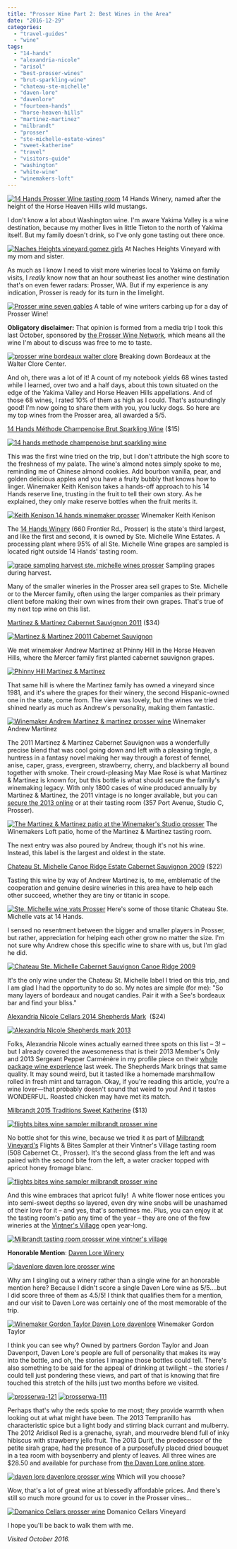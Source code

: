 ```yaml
---
title: "Prosser Wine Part 2: Best Wines in the Area"
date: "2016-12-29"
categories:
  - "travel-guides"
  - "wine"
tags:
  - "14-hands"
  - "alexandria-nicole"
  - "arisol"
  - "best-prosser-wines"
  - "brut-sparkling-wine"
  - "chateau-ste-michelle"
  - "daven-lore"
  - "davenlore"
  - "fourteen-hands"
  - "horse-heaven-hills"
  - "martinez-martinez"
  - "milbrandt"
  - "prosser"
  - "ste-michelle-estate-wines"
  - "sweet-katherine"
  - "travel"
  - "visitors-guide"
  - "washington"
  - "white-wine"
  - "winemakers-loft"
---
```





<div class="caption">

[![14 Hands Prosser Wine tasting room](http://s3.amazonaws.com/thegourmez-wpmedia/2016/12/ProsserWA-038-500x334.jpg)](http://s3.amazonaws.com/thegourmez-wpmedia/2016/12/ProsserWA-038.jpg) 14 Hands Winery, named after the height of the Horse Heaven Hills wild mustangs.</div>


I don't know a lot about Washington wine. I'm aware Yakima Valley is a wine destination, because my mother lives in little Tieton to the north of Yakima itself. But my family doesn't drink, so I've only gone tasting out there once.




<div class="caption">

[![Naches Heights vineyard gomez girls](http://s3.amazonaws.com/thegourmez-wpmedia/2016/12/naches-heights-500x334.jpg)](http://s3.amazonaws.com/thegourmez-wpmedia/2016/12/naches-heights.jpg) At Naches Heights Vineyard with my mom and sister.</div>


As much as I know I need to visit more wineries local to Yakima on family visits, I _really_ know now that an hour southeast lies another wine destination that's on even fewer radars: Prosser, WA. But if my experience is any indication, Prosser is ready for its turn in the limelight.




<div class="caption">

[![Prosser wine seven gables](http://s3.amazonaws.com/thegourmez-wpmedia/2016/12/ProsserWA-035-500x405.jpg)](http://s3.amazonaws.com/thegourmez-wpmedia/2016/12/ProsserWA-035.jpg) A table of wine writers carbing up for a day of Prosser Wine!</div>


**Obligatory disclaimer:** That opinion is formed from a media trip I took this last October, sponsored by [the Prosser Wine Network](http://prosserwinenetwork.com/), which means all the wine I'm about to discuss was free to me to taste.




<div class="caption">

[![prosser wine bordeaux walter clore](http://s3.amazonaws.com/thegourmez-wpmedia/2016/12/ProsserWA-244-500x333.jpg)](http://s3.amazonaws.com/thegourmez-wpmedia/2016/12/ProsserWA-244.jpg) Breaking down Bordeaux at the Walter Clore Center.</div>


And oh, there was a lot of it! A count of my notebook yields 68 wines tasted while I learned, over two and a half days, about this town situated on the edge of the Yakima Valley and Horse Heaven Hills appellations. And of those 68 wines, I rated 10% of them as high as I could. That's astoundingly good! I'm now going to share them with you, you lucky dogs. So here are my top wines from the Prosser area, all awarded a 5/5.

[14 Hands Méthode Champenoise Brut Sparkling Wine](https://www.14hands.com/wines/essentials/brut) ($15)

[![14 hands methode champenoise brut sparkling wine](http://s3.amazonaws.com/thegourmez-wpmedia/2016/12/ProsserWA-058-334x500.jpg)](http://s3.amazonaws.com/thegourmez-wpmedia/2016/12/ProsserWA-058.jpg)

This was the first wine tried on the trip, but I don't attribute the high score to the freshness of my palate. The wine's almond notes simply spoke to me, reminding me of Chinese almond cookies. Add bourbon vanilla, pear, and golden delicious apples and you have a fruity bubbly that knows how to linger. Winemaker Keith Kenison takes a hands-off approach to his 14 Hands reserve line, trusting in the fruit to tell their own story. As he explained, they only make reserve bottles when the fruit merits it.




<div class="caption">

[![Keith Kenison 14 hands winemaker prosser](http://s3.amazonaws.com/thegourmez-wpmedia/2016/12/ProsserWA-063-500x333.jpg)](http://s3.amazonaws.com/thegourmez-wpmedia/2016/12/ProsserWA-063.jpg) Winemaker Keith Kenison</div>


The [14 Hands Winery](https://www.14hands.com/our-winery/visit-us) (660 Frontier Rd., Prosser) is the state's third largest, and like the first and second, it is owned by Ste. Michelle Wine Estates. A processing plant where 95% of all Ste. Michelle Wine grapes are sampled is located right outside 14 Hands' tasting room.




<div class="caption">

[![grape sampling harvest ste. michelle wines prosser](http://s3.amazonaws.com/thegourmez-wpmedia/2016/12/ProsserWA-044-407x500.jpg)](http://s3.amazonaws.com/thegourmez-wpmedia/2016/12/ProsserWA-044.jpg) Sampling grapes during harvest.</div>


Many of the smaller wineries in the Prosser area sell grapes to Ste. Michelle or to the Mercer family, often using the larger companies as their primary client before making their own wines from their own grapes. That's true of my next top wine on this list.

[Martinez & Martinez Cabernet Sauvignon 2011](http://www.martinezwine.com/shop/2013-cabernet-sauvignon/) ($34)

[![Martinez & Martinez 20011 Cabernet Sauvignon](http://s3.amazonaws.com/thegourmez-wpmedia/2016/12/ProsserWA-353-334x500.jpg)](http://s3.amazonaws.com/thegourmez-wpmedia/2016/12/ProsserWA-353.jpg)

We met winemaker Andrew Martinez at Phinny Hill in the Horse Heaven Hills, where the Mercer family first planted cabernet sauvignon grapes.

[![Phinny Hill Martinez & Martinez](http://s3.amazonaws.com/thegourmez-wpmedia/2016/12/ProsserWA-349-500x334.jpg)](http://s3.amazonaws.com/thegourmez-wpmedia/2016/12/ProsserWA-349.jpg)

That same hill is where the Martinez family has owned a vineyard since 1981, and it's where the grapes for their winery, the second Hispanic-owned one in the state, come from. The view was lovely, but the wines we tried shined nearly as much as Andrew's personality, making them fantastic.




<div class="caption">

[![Winemaker Andrew Martinez & martinez prosser wine](http://s3.amazonaws.com/thegourmez-wpmedia/2016/12/ProsserWA-356-334x500.jpg)](http://s3.amazonaws.com/thegourmez-wpmedia/2016/12/ProsserWA-356.jpg) Winemaker Andrew Martinez</div>


The 2011 Martinez & Martinez Cabernet Sauvignon was a wonderfully precise blend that was cool going down and left with a pleasing tingle, a huntress in a fantasy novel making her way through a forest of fennel, anise, caper, grass, evergreen, strawberry, cherry, and blackberry all bound together with smoke. Their crowd-pleasing May Mae Rosé is what Martinez & Martinez is known for, but this bottle is what should secure the family's winemaking legacy. With only 1800 cases of wine produced annually by Martinez & Martinez, the 2011 vintage is no longer available, but you can [secure the 2013 online](http://www.martinezwine.com/shop/2013-cabernet-sauvignon/) or at their tasting room (357 Port Avenue, Studio C, Prosser).




<div class="caption">

[![The Martinez & Martinez patio at the Winemaker's Studio prosser](http://s3.amazonaws.com/thegourmez-wpmedia/2016/12/WinemakersStudio2.jpg)](http://s3.amazonaws.com/thegourmez-wpmedia/2016/12/WinemakersStudio2.jpg) The Winemakers Loft patio, home of the Martinez & Martinez tasting room.</div>


The next entry was also poured by Andrew, though it's not his wine. Instead, this label is the largest and oldest in the state.

[Chateau St. Michelle Canoe Ridge Estate Cabernet Sauvignon 2009](https://www.ste-michelle.com/our-wines/2009-canoe-ridge-estate-cabernet-sauvignon) ($22)

Tasting this wine by way of Andrew Martinez is, to me, emblematic of the cooperation and genuine desire wineries in this area have to help each other succeed, whether they are tiny or titanic in scope.




<div class="caption">

[![Ste. Michelle wine vats Prosser](http://s3.amazonaws.com/thegourmez-wpmedia/2016/12/ProsserWA-045-500x351.jpg)](http://s3.amazonaws.com/thegourmez-wpmedia/2016/12/ProsserWA-045.jpg) Here's some of those titanic Chateau Ste. Michelle vats at 14 Hands.</div>


I sensed no resentment between the bigger and smaller players in Prosser, but rather, appreciation for helping each other grow no matter the size. I'm not sure why Andrew chose this specific wine to share with us, but I'm glad he did.

[![Chateau Ste. Michelle Cabernet Sauvignon Canoe Ridge 2009](http://s3.amazonaws.com/thegourmez-wpmedia/2016/12/ProsserWA-355-334x500.jpg)](http://s3.amazonaws.com/thegourmez-wpmedia/2016/12/ProsserWA-355.jpg)

It's the only wine under the Chateau St. Michelle label I tried on this trip, and I am glad I had the opportunity to do so. My notes are simple (for me): "So many layers of bordeaux and nougat candies. Pair it with a See's bordeaux bar and find your bliss."

[Alexandria Nicole Cellars 2014 Shepherds Mark](http://cart.bloyal.com/Alexandria/AlexandriaWebStore/ANCELLARS/ALLWINES/3218/2015_Shepherds_Mark)  ($24)

[![Alexandria Nicole Shepherds mark 2013](http://s3.amazonaws.com/thegourmez-wpmedia/2016/12/ProsserWA-192-334x500.jpg)](http://s3.amazonaws.com/thegourmez-wpmedia/2016/12/ProsserWA-192.jpg)

Folks, Alexandria Nicole wines actually earned three spots on this list – 3! – but I already covered the awesomeness that is their 2013 Member's Only and 2013 Sergeant Pepper Carménère in my profile piece on their [whole package wine experience](https://thegourmez.com/blog/2016/12/19/prosser-wine-alexandria-nicole-cellars/) last week. The Shepherds Mark brings that same quality. It may sound weird, but it tasted like a homemade marshmallow rolled in fresh mint and tarragon. Okay, if you're reading this article, you're a wine lover—that probably doesn't sound that weird to you! And it tastes WONDERFUL. Roasted chicken may have met its match.

[Milbrandt 2015 Traditions Sweet Katherine](http://shop.milbrandtvineyards.com/product?productid=4141E456-7B2E-41D8-B96A-E52CAEAEB58C) ($13)

[![flights bites wine sampler milbrandt prosser wine](http://s3.amazonaws.com/thegourmez-wpmedia/2016/12/ProsserWA-261-500x334.jpg)](http://s3.amazonaws.com/thegourmez-wpmedia/2016/12/ProsserWA-261.jpg)

No bottle shot for this wine, because we tried it as part of [Milbrandt Vineyard's](http://milbrandtvineyards.com/) Flights & Bites Sampler at their Vintner's Village tasting room (508 Cabernet Ct., Prosser). It's the second glass from the left and was paired with the second bite from the left, a water cracker topped with apricot honey fromage blanc.

[![flights bites wine sampler milbrandt prosser wine](http://s3.amazonaws.com/thegourmez-wpmedia/2016/12/ProsserWA-260-500x334.jpg)](http://s3.amazonaws.com/thegourmez-wpmedia/2016/12/ProsserWA-260.jpg)

And this wine embraces that apricot fully!  A white flower nose entices you into semi-sweet depths so layered, even dry wine snobs will be unashamed of their love for it – and yes, that's sometimes me. Plus, you can enjoy it at the tasting room's patio any time of the year – they are one of the few wineries at the [Vintner's Village](http://prosservintnersvillage.com/) open year-long.

[![Milbrandt tasting room prosser wine vintner's village](http://s3.amazonaws.com/thegourmez-wpmedia/2016/12/ProsserWA-263-500x334.jpg)](http://s3.amazonaws.com/thegourmez-wpmedia/2016/12/ProsserWA-263.jpg)

**Honorable Mention**: [Daven Lore Winery](http://www.davenlore.com/our-wines/)

[![davenlore daven lore prosser wine](http://s3.amazonaws.com/thegourmez-wpmedia/2016/12/ProsserWA-110-500x334.jpg)](http://s3.amazonaws.com/thegourmez-wpmedia/2016/12/ProsserWA-110.jpg)

Why am I singling out a winery rather than a single wine for an honorable mention here? Because I didn't score a single Daven Lore wine as 5/5….but I did score three of them as 4.5/5! I think that qualifies them for a mention, and our visit to Daven Lore was certainly one of the most memorable of the trip.




<div class="caption">

[![Winemaker Gordon Taylor Daven Lore davenlore ](http://s3.amazonaws.com/thegourmez-wpmedia/2016/12/ProsserWA-119-334x500.jpg)](http://s3.amazonaws.com/thegourmez-wpmedia/2016/12/ProsserWA-119.jpg) Winemaker Gordon Taylor</div>


I think you can see why? Owned by partners Gordon Taylor and Joan Davenport, Daven Lore's people are full of personality that makes its way into the bottle, and oh, the stories I imagine those bottles could tell. There's also something to be said for the appeal of drinking at twilight – the stories _I_ could tell just pondering these views, and part of that is knowing that fire touched this stretch of the hills just two months before we visited.

[![prosserwa-121](http://s3.amazonaws.com/thegourmez-wpmedia/2016/12/ProsserWA-121-500x296.jpg)](http://s3.amazonaws.com/thegourmez-wpmedia/2016/12/ProsserWA-121.jpg) [![prosserwa-111](http://s3.amazonaws.com/thegourmez-wpmedia/2016/12/ProsserWA-111-500x339.jpg)](http://s3.amazonaws.com/thegourmez-wpmedia/2016/12/ProsserWA-111.jpg)

Perhaps that's why the reds spoke to me most; they provide warmth when looking out at what might have been. The 2013 Tempranillo has characteristic spice but a light body and stirring black currant and mulberry. The 2012 Aridisol Red is a grenache, syrah, and mourvedre blend full of inky hibiscus with strawberry jello fruit. The 2013 Durif, the predecessor of the petite sirah grape, had the presence of a purposefully placed dried bouquet in a tea room with boysenberry and plenty of leaves. All three wines are $28.50 and available for purchase from [the Daven Lore online store](http://www.davenlore.com/our-wines/).




<div class="caption">

[![daven lore davenlore prosser wine](http://s3.amazonaws.com/thegourmez-wpmedia/2016/12/ProsserWA-122-334x500.jpg)](http://s3.amazonaws.com/thegourmez-wpmedia/2016/12/ProsserWA-122.jpg) Which will you choose?</div>


Wow, that's a lot of great wine at blessedly affordable prices. And there's still so much more ground for us to cover in the Prosser vines…




<div class="caption">

[![Domanico Cellars prosser wine](http://s3.amazonaws.com/thegourmez-wpmedia/2016/12/ProsserWA-150-500x334.jpg)](http://s3.amazonaws.com/thegourmez-wpmedia/2016/12/ProsserWA-150.jpg) Domanico Cellars Vineyard</div>


I hope you'll be back to walk them with me.

_Visited October 2016._
